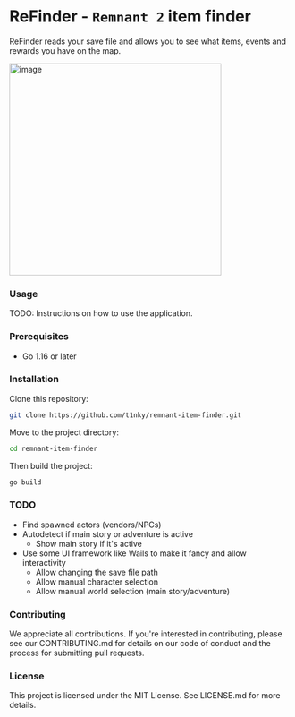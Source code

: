 # ReFinder - `Remnant 2` item finder

ReFinder reads your save file and allows you to see what items, events and rewards you have on the map.

<img width="379" alt="image" src="https://github.com/t1nky/remnant-item-finder/assets/1833969/5b2f52bf-97fa-484e-937e-5023275bda5c">

### Usage

TODO: Instructions on how to use the application.

### Prerequisites

- Go 1.16 or later

### Installation

Clone this repository:

```bash
git clone https://github.com/t1nky/remnant-item-finder.git
```

Move to the project directory:

```bash
cd remnant-item-finder
```

Then build the project:

```bash
go build
```

### TODO

- Find spawned actors (vendors/NPCs)
- Autodetect if main story or adventure is active
  - Show main story if it's active
- Use some UI framework like Wails to make it fancy and allow interactivity
  - Allow changing the save file path
  - Allow manual character selection
  - Allow manual world selection (main story/adventure)

### Contributing

We appreciate all contributions. If you're interested in contributing, please see our CONTRIBUTING.md for details on our code of conduct and the process for submitting pull requests.

### License

This project is licensed under the MIT License. See LICENSE.md for more details.
